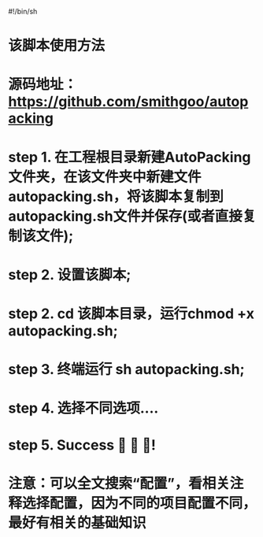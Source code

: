 #!/bin/sh
# 该脚本使用方法
# 源码地址：https://github.com/smithgoo/autopacking
# step 1. 在工程根目录新建AutoPacking文件夹，在该文件夹中新建文件autopacking.sh，将该脚本复制到autopacking.sh文件并保存(或者直接复制该文件);
# step 2. 设置该脚本;
# step 2. cd 该脚本目录，运行chmod +x autopacking.sh;
# step 3. 终端运行 sh autopacking.sh;
# step 4. 选择不同选项....
# step 5. Success  🎉 🎉 🎉!
# 注意：可以全文搜索“配置”，看相关注释选择配置，因为不同的项目配置不同，最好有相关的基础知识
